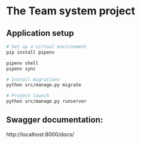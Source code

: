 # The Team system project

## Application setup

```bash
# Set up a virtual environment
pip install pipenv

pipenv shell
pipenv sync

# Install migrations
python src/manage.py migrate

# Project launch
python src/manage.py runserver
```

## Swagger documentation:

http://localhost:8000/docs/
